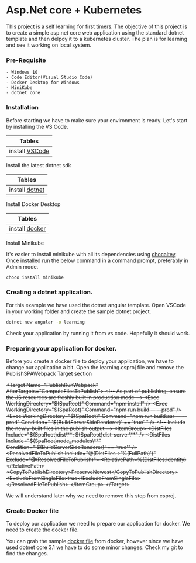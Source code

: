 # Asp.Net core + Kubernetes 

This project is a self learning for first timers. The objective of this project is to create a simple asp.net core web application using the standard dotnet template and then delpoy it to a kubernetes cluster. The plan is for learning and see it working on local system.

### Pre-Requisite

    - Windows 10
    - Code Editor(Visual Studio Code)
    - Docker Desktop for Windows
    - MiniKube
    - dotnet core

### Installation

Before starting we have to make sure your environment is ready. Let's start by installing the VS Code.

| Tables                                           |
| -----------------------------------------------  |
| install [VSCode](https://code.visualstudio.com/) |


Install the latest dotnet sdk

| Tables                                                                  |
| ----------------------------------------------------------------------- |
| install [dotnet](https://dotnet.microsoft.com/download/dotnet-core/3.1) |


Install Docker Desktop

| Tables                                                                                 |
| -------------------------------------------------------------------------------------- |
| install [docker](https://hub.docker.com/editions/community/docker-ce-desktop-windows/) |

Install Minikube

It's easier to install minikube with all its dependencies using [chocaltey](https://chocolatey.org/install). Once installed run the below command in a command prompt, preferably in Admin mode.

```cmd
choco install minikube
```

### Creating a dotnet application.

For this example we have used the dotnet angular template. Open VSCode in your working folder and create the sample dotnet project.

```cmd
dotnet new angular -o learning
```

Check your application by running it from vs code. Hopefully it should work.

### Preparing your application for docker.

Before you create a docker file to deploy your application, we have to change our application a bit.
Open the learning.csproj file and remove the PublishSPAWebpack Target section

<del>
&lt;Target Name="PublishRunWebpack" AfterTargets="ComputeFilesToPublish"&gt;
    &lt;!-- As part of publishing, ensure the JS resources are freshly built in production mode --&gt;
    &lt;Exec WorkingDirectory="$(SpaRoot)" Command="npm install" /&gt;
    &lt;Exec WorkingDirectory="$(SpaRoot)" Command="npm run build -- --prod" /&gt;
    &lt;Exec WorkingDirectory="$(SpaRoot)" Command="npm run build:ssr -- --prod" Condition=" '$(BuildServerSideRenderer)' == 'true' " /&gt;
    &lt;!-- Include the newly-built files in the publish output --&gt;
    &lt;ItemGroup&gt;
      &lt;DistFiles Include="$(SpaRoot)dist\**; $(SpaRoot)dist-server\**" /&gt;
      &lt;DistFiles Include="$(SpaRoot)node_modules\**" Condition="'$(BuildServerSideRenderer)' == 'true'" /&gt;
      &lt;ResolvedFileToPublish Include="@(DistFiles-&gt;'%(FullPath)')" Exclude="@(ResolvedFileToPublish)"&gt;
        &lt;RelativePath&gt;%(DistFiles.Identity)&lt;/RelativePath&gt;
        &lt;CopyToPublishDirectory&gt;PreserveNewest&lt;/CopyToPublishDirectory&gt;
        &lt;ExcludeFromSingleFile&gt;true&lt;/ExcludeFromSingleFile&gt;
      &lt;/ResolvedFileToPublish&gt;
    &lt;/ItemGroup&gt;
  &lt;/Target&gt;
</del>


We will understand later why we need to remove this step from csproj.

### Create Docker file
To deploy our application we need to prepare our application for docker. We need to create the docker file.

You can grab the sample [docker file](https://docs.docker.com/engine/examples/dotnetcore/) from docker, however since we have used dotnet core 3.1 we have to do some minor changes. Check my git to find the changes.

